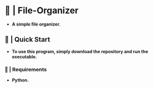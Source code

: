 # 📁 | File-Organizer
+ **A simple file organizer.**
## 🚀 | Quick Start
+ **To use this program, simply download the repository and run the executable.**
### 📝 | Requirements
+ **Python.**
